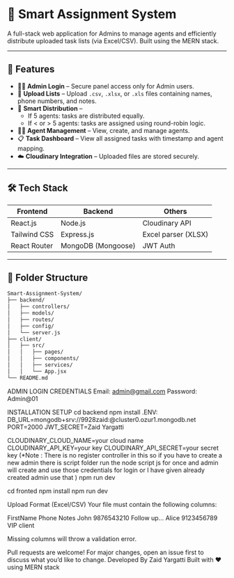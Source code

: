 # 🧠 Smart Assignment System

A full-stack web application for Admins to manage agents and efficiently distribute uploaded task lists (via Excel/CSV). Built using the MERN stack.

---

## 🚀 Features

- 🧑‍💼 **Admin Login** – Secure panel access only for Admin users.
- 📄 **Upload Lists** – Upload `.csv`, `.xlsx`, or `.xls` files containing names, phone numbers, and notes.
- 🤖 **Smart Distribution** – 
  - If 5 agents: tasks are distributed equally.
  - If < or > 5 agents: tasks are assigned using round-robin logic.
- 👨‍💻 **Agent Management** – View, create, and manage agents.
- 📋 **Task Dashboard** – View all assigned tasks with timestamp and agent mapping.
- ☁️ **Cloudinary Integration** – Uploaded files are stored securely.

---

## 🛠 Tech Stack

| Frontend        | Backend        | Others             |
|-----------------|----------------|--------------------|
| React.js        | Node.js        | Cloudinary API     |
| Tailwind CSS    | Express.js     | Excel parser (XLSX)|
| React Router    | MongoDB (Mongoose) | JWT Auth        |

---

## 📁 Folder Structure

```bash
Smart-Assignment-System/
├── backend/
│   ├── controllers/
│   ├── models/
│   ├── routes/
│   ├── config/
│   └── server.js
├── client/
│   ├── src/
│   │   ├── pages/
│   │   ├── components/
│   │   ├── services/
│   │   └── App.jsx
└── README.md
```
ADMIN LOGIN CREDENTIALS
Email: admin@gmail.com
Password: Admin@01

INSTALLATION SETUP 
cd backend
npm install
.ENV:
DB_URL=mongodb+srv://9928zaid:<password>@cluster0.ozur1.mongodb.net
PORT=2000
JWT_SECRET=Zaid Yargatti

CLOUDINARY_CLOUD_NAME=your cloud name
CLOUDINARY_API_KEY=your key
CLOUDINARY_API_SECRET=your secret key
(*Note : There is no register controller in this so if you have to create a new admin there is script folder run the node script js for once and admin will create and use those credentials for login or I have given already created admin use that )
npm run dev

cd fronted
npm install
npm run dev

Upload Format (Excel/CSV)
Your file must contain the following columns:

FirstName	Phone	Notes
John	9876543210	Follow up...
Alice	9123456789	VIP client

Missing columns will throw a validation error.

Pull requests are welcome! For major changes, open an issue first to discuss what you’d like to change.
 Developed By
Zaid Yargatti
Built with ❤️ using MERN stack


